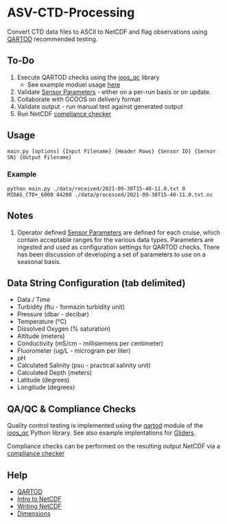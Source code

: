 # ASV-CTD-Processing

Convert CTD data files to ASCII to NetCDF and flag observations using [QARTOD](https://ioos.noaa.gov/project/qartod/) recommended testing.

## To-Do

1. Execute QARTOD checks using the [ioos_qc](https://github.com/ioos/ioos_qc) library
    - See example moduel usage [here](https://github.com/ioos/glider-dac)
1. Validate [Sensor Parameters](./parameters/Sensor_Parameters.xlsx) - either on a per-run basis or on update.
1. Collaborate with GCOOS on delivery format
1. Validate output - run manual test against generated output
1. Run NetCDF [compliance checker](https://github.com/ioos/compliance-checker)

## Usage

`main.py [options] {Input Filename} {Header Rows} {Sensor ID} {Sensor SN} {Output Filename}`

### Example

`python main.py ./data/received/2021-09-30T15-40-11.0.txt 0 MIDAS_CTD+_6000 44280 ./data/processed/2021-09-30T15-40-11.0.txt.nc`

## Notes

1. Operator defined [Sensor Parameters](./parameters/Sensor_Parameters.xlsx) are defined for each cruise, which contain acceptable ranges for the various data types. Parameters are ingested and used as configuration settings for QARTOD checks. There has been discussion of developing a set of parameters to use on a seasonal basis.

## Data String Configuration (tab delimited)

-   Data / Time
-   Turbidity (ftu - formazin turbidity unit)
-   Pressure (dbar - decibar)
-   Temperature (°C)
-   Dissolved Oxygen (% saturation)
-   Altitude (meters)
-   Conductivity (mS/cm - millisiemens per centimeter)
-   Fluorometer (ug/L - microgram per liter)
-   pH
-   Calculated Salinity (psu - practical salinity unit)
-   Calculated Depth (meters)
-   Latitude (degrees)
-   Longitude (degrees)

## QA/QC & Compliance Checks

Quality control testing is implemented using the [qartod](https://ioos.github.io/ioos_qc/api/ioos_qc.html#module-ioos_qc.qartod) module of the [ioos_qc](https://github.com/ioos/ioos_qc) Python library. See also example implentations for [Gliders](https://github.com/ioos/glider-dac).

Compliance checks can be performed on the resulting output NetCDF via a [compliance checker](https://github.com/ioos/compliance-checker)

## Help

-   [QARTOD](https://ioos.noaa.gov/project/qartod/)
-   [Intro to NetCDF](https://adyork.github.io/python-oceanography-lesson/17-Intro-NetCDF/index.html)
-   [Writing NetCDF](https://www.earthinversion.com/utilities/Writing-NetCDF4-Data-using-Python/)
-   [Dimensions](http://www.bic.mni.mcgill.ca/users/sean/Docs/netcdf/guide.txn_12.html)
